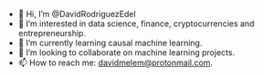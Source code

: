 - 👋 Hi, I’m @DavidRodriguezEdel
- 👀 I’m interested in data science, finance, cryptocurrencies and entrepreneurship.
- 🌱 I’m currently learning causal machine learning.
- 💞️ I’m looking to collaborate on machine learning projects.
- 📫 How to reach me: davidmelem@protonmail.com.

<!---
DavidRodriguezEdel/DavidRodriguezEdel is a ✨ special ✨ repository because its `README.md` (this file) appears on your GitHub profile.
You can click the Preview link to take a look at your changes.
--->
